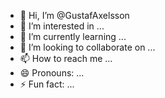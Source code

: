 - 👋 Hi, I’m @GustafAxelsson
- 👀 I’m interested in ...
- 🌱 I’m currently learning ...
- 💞️ I’m looking to collaborate on ...
- 📫 How to reach me ...
- 😄 Pronouns: ...
- ⚡ Fun fact: ...

<!---
GustafAxelsson/GustafAxelsson is a ✨ special ✨ repository because its `README.md` (this file) appears on your GitHub profile.
You can click the Preview link to take a look at your changes.
--->
